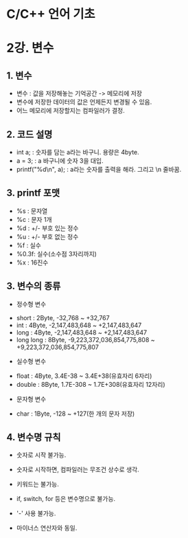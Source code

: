 C/C++ 언어 기초
===============

# 2강. 변수

## 1. 변수
* 변수 : 값을 저장해놓는 기억공간 -> 메모리에 저장
* 변수에 저장한 데이터의 값은 언제든지 변경될 수 있음.
* 어느 메모리에 저장할지는 컴파일러가 결정.

## 2. 코드 설명
* int a; : 숫자를 담는 a라는 바구니. 용량은 4byte.
* a = 3; : a 바구니에 숫자 3을 대입.
* printf("%d\n", a); : a라는 숫자를 출력을 해라. 그리고 \n 줄바꿈.

## 3. printf 포맷
* %s : 문자열
* %c : 문자 1개
* %d : +/- 부호 있는 정수
* %u : +/- 부호 없는 정수
* %f : 실수
* %0.3f: 실수(소수점 3자리까지)
* %x : 16진수

## 3. 변수의 종류
* 정수형 변수
 + short : 2Byte, -32,768 ~ +32,767
 + int : 4Byte, -2,147,483,648 ~ +2,147,483,647
 + long : 4Byte, -2,147,483,648 ~ +2,147,483,647
 + long long : 8Byte, -9,223,372,036,854,775,808 ~ +9,223,372,036,854,775,807
* 실수형 변수
 + float : 4Byte, 3.4E-38 ~ 3.4E+38(유효자리 6자리)
 + double : 8Byte, 1.7E-308 ~ 1.7E+308(유효자리 12자리)
* 문자형 변수
 + char : 1Byte, -128 ~ +127(한 개의 문자 저장)

## 4. 변수명 규칙
* 숫자로 시작 불가능.
 + 숫자로 시작하면, 컴파일러는 무조건 상수로 생각.
* 키워드는 불가능.
 + if, switch, for 등은 변수명으로 불가능.
* '-' 사용 불가능.
 + 마이너스 연산자와 동일.
